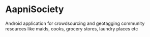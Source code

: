 AapniSociety
============

Android application for crowdsourcing and geotagging community resources like maids, cooks, grocery stores, laundry places etc
